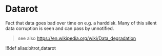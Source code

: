 # Datarot

Fact that data goes bad over time on e.g. a harddisk.
Many of this silent data corruption is seen and can pass by unnotified.

> see also https://en.wikipedia.org/wiki/Data_degradation

!!!def alias:bitrot,datarot